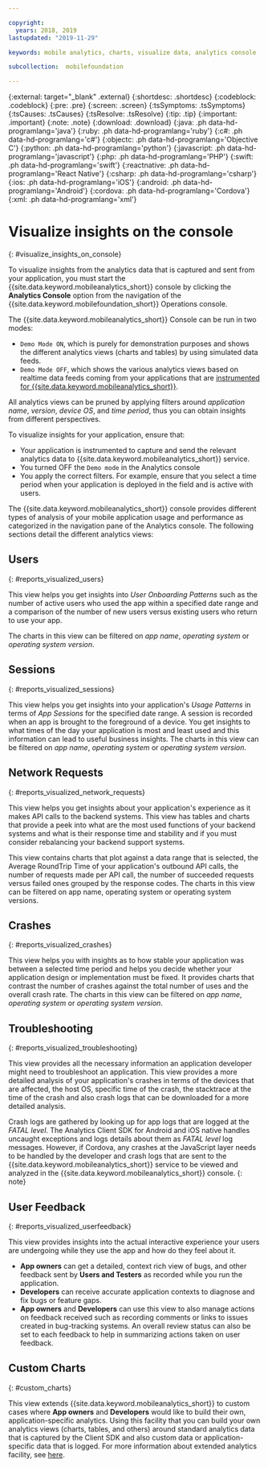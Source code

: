 ```yaml
---

copyright:
  years: 2018, 2019
lastupdated: "2019-11-29"

keywords: mobile analytics, charts, visualize data, analytics console

subcollection:  mobilefoundation

---
```


{:external: target="_blank" .external}
{:shortdesc: .shortdesc}
{:codeblock: .codeblock}
{:pre: .pre}
{:screen: .screen}
{:tsSymptoms: .tsSymptoms}
{:tsCauses: .tsCauses}
{:tsResolve: .tsResolve}
{:tip: .tip}
{:important: .important}
{:note: .note}
{:download: .download}
{:java: .ph data-hd-programlang='java'}
{:ruby: .ph data-hd-programlang='ruby'}
{:c#: .ph data-hd-programlang='c#'}
{:objectc: .ph data-hd-programlang='Objective C'}
{:python: .ph data-hd-programlang='python'}
{:javascript: .ph data-hd-programlang='javascript'}
{:php: .ph data-hd-programlang='PHP'}
{:swift: .ph data-hd-programlang='swift'}
{:reactnative: .ph data-hd-programlang='React Native'}
{:csharp: .ph data-hd-programlang='csharp'}
{:ios: .ph data-hd-programlang='iOS'}
{:android: .ph data-hd-programlang='Android'}
{:cordova: .ph data-hd-programlang='Cordova'}
{:xml: .ph data-hd-programlang='xml'}

# Visualize insights on the console
{: #visualize_insights_on_console}

To visualize insights from the analytics data that is captured and sent from your application, you must start the {{site.data.keyword.mobileanalytics_short}} console by clicking the **Analytics Console** option from the navigation of the {{site.data.keyword.mobilefoundation_short}} Operations console.

The {{site.data.keyword.mobileanalytics_short}} Console can be run in two modes:
- `Demo Mode ON`, which is purely for demonstration purposes and shows the different analytics views (charts and tables) by using simulated data feeds.
- `Demo Mode OFF`, which shows the various analytics views based on realtime data feeds coming from your applications that are [instrumented for {{site.data.keyword.mobileanalytics_short}}](/docs/services/mobilefoundation?topic=mobilefoundation-instrument_your_app#instrument_your_app).

All analytics views can be pruned by applying filters around *application name*, *version*, *device OS*, and *time period*, thus you can obtain insights from different perspectives.

To visualize insights for your application, ensure that:
- Your application is instrumented to capture and send the relevant analytics data to {{site.data.keyword.mobileanalytics_short}} service.
- You turned OFF the `Demo mode` in the Analytics console
- You apply the correct filters. For example, ensure that you select a time period when your application is deployed in the field and is active with users.

The {{site.data.keyword.mobileanalytics_short}} console provides different types of analysis of your mobile application usage and performance as categorized in the navigation pane of the Analytics console. The following sections detail the different analytics views:

## Users
{: #reports_visualized_users}

This view helps you get insights into *User Onboarding Patterns* such as the number of active users who used the app within a specified date range and a comparison of the number of new users versus existing users who return to use your app.

The charts in this view can be filtered on *app name*, *operating system* or *operating system version*.

## Sessions
{: #reports_visualized_sessions}

This view helps you get insights into your application's *Usage Patterns* in terms of *App Sessions* for the specified date range. A session is recorded when an app is brought to the foreground of a device. You get insights to what times of the day your application is most and least used and this information can lead to useful business insights. The charts in this view can be filtered on *app name*, *operating system* or *operating system version*.

## Network Requests
{: #reports_visualized_network_requests}

This view helps you get insights about your application's experience as it makes API calls to the backend systems. This view has tables and charts that provide a peek into what are the most used functions of your backend systems and what is their response time and stability and if you must consider rebalancing your backend support systems.

This view contains charts that plot against a data range that is selected, the Average RoundTrip Time of your application's outbound API calls, the number of requests made per API call, the number of succeeded requests versus failed ones grouped by the response codes. The charts in this view can be filtered on app name, operating system or operating system versions.

## Crashes
{: #reports_visualized_crashes}

This view helps you with insights as to how stable your application was between a selected time period and helps you decide whether your application design or implementation must be fixed. It provides charts that contrast the number of crashes against the total number of uses and the overall crash rate. The charts in this view can be filtered on *app name*, *operating system* or *operating system version*.

## Troubleshooting
{: #reports_visualized_troubleshooting}

This view provides all the necessary information an application developer might need to troubleshoot an application. This view provides a more detailed analysis of your application's crashes in terms of the devices that are affected, the host OS, specific time of the crash, the stacktrace at the time of the crash and also crash logs that can be downloaded for a more detailed analysis.  

Crash logs are gathered by looking up for app logs that are logged at the *FATAL level*. The Analytics Client SDK for Android and iOS native handles uncaught exceptions and logs details about them as *FATAL level* log messages. However, if Cordova, any crashes at the JavaScript layer needs to be handled by the developer and crash logs that are sent to the {{site.data.keyword.mobileanalytics_short}} service to be viewed and analyzed in the {{site.data.keyword.mobileanalytics_short}} console.
{: note}

## User Feedback
{: #reports_visualized_userfeedback}

This view provides insights into the actual interactive experience your users are undergoing while they use the app and how do they feel about it.

- **App owners** can get a detailed, context rich view of bugs, and other feedback sent by **Users and Testers** as recorded while you run the application.
- **Developers** can receive accurate application contexts to diagnose and fix bugs or feature gaps.
- **App owners** and **Developers** can use this view to also manage actions on feedback received such as recording comments or links to issues created in bug-tracking systems. An overall review status can also be set to each feedback to help in summarizing actions taken on user feedback.

## Custom Charts
{: #custom_charts}

This view extends {{site.data.keyword.mobileanalytics_short}} to custom cases where **App owners** and **Developers** would like to build their own, application-specific analytics. Using this facility that you can build your own analytics views (charts, tables, and others) around standard analytics data that is captured by the Client SDK and also custom data or application-specific data that is logged. For more information about extended analytics facility, see [here](/docs/services/mobilefoundation?topic=mobilefoundation-build_custom_charts#build_custom_charts).
